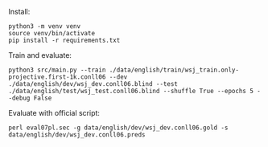 Install:
```
python3 -m venv venv
source venv/bin/activate
pip install -r requirements.txt
```

Train and evaluate:

`python3 src/main.py --train ./data/english/train/wsj_train.only-projective.first-1k.conll06 --dev ./data/english/dev/wsj_dev.conll06.blind --test ./data/english/test/wsj_test.conll06.blind --shuffle True --epochs 5 --debug False`

Evaluate with official script:

`perl eval07pl.sec -g data/english/dev/wsj_dev.conll06.gold -s data/english/dev/wsj_dev.conll06.preds`

